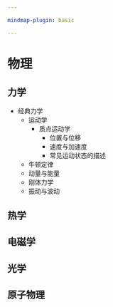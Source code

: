 ```yaml
---

mindmap-plugin: basic

---
```


# 物理

## 力学
- 经典力学
    - 运动学
        - 质点运动学
            - 位置与位移
            - 速度与加速度
            - 常见运动状态的描述
    - 牛顿定律
    - 动量与能量
    - 刚体力学
    - 振动与波动

## 热学

## 电磁学

## 光学

## 原子物理